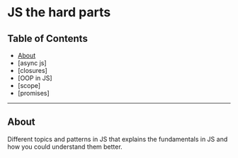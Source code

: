 # JS the hard parts

## Table of Contents

- [About](#about)
- [async js]
- [closures]
- [OOP in JS]
- [scope]
- [promises]

<hr/>

## About <a name = "about"></a>

Different topics and patterns in JS that explains the fundamentals in JS and how you could understand them better.

